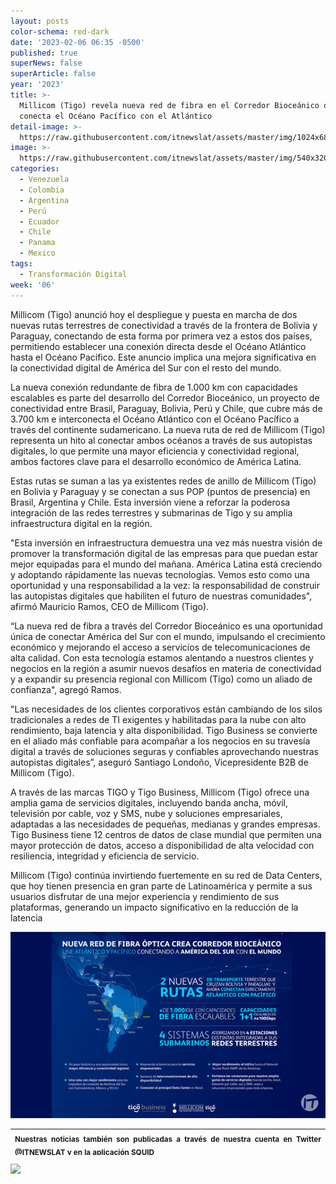 ```yaml
---
layout: posts
color-schema: red-dark
date: '2023-02-06 06:35 -0500'
published: true
superNews: false
superArticle: false
year: '2023'
title: >-
  Millicom (Tigo) revela nueva red de fibra en el Corredor Bioceánico que
  conecta el Océano Pacífico con el Atlántico
detail-image: >-
  https://raw.githubusercontent.com/itnewslat/assets/master/img/1024x680/FO-Tigo-g.jpg
image: >-
  https://raw.githubusercontent.com/itnewslat/assets/master/img/540x320/FO-Tigo-p.jpg
categories:
  - Venezuela
  - Colombia
  - Argentina
  - Perú
  - Ecuador
  - Chile
  - Panama
  - Mexico
tags:
  - Transformación Digital
week: '06'
---
```

Millicom (Tigo) anunció hoy el despliegue y puesta en marcha de dos nuevas rutas terrestres de conectividad a través de la frontera de Bolivia y Paraguay, conectando de esta forma por primera vez a estos dos países, permitiendo establecer una conexión directa desde el Océano Atlántico hasta el Océano Pacífico. Este anuncio implica una mejora significativa en la conectividad digital de América del Sur con el resto del mundo. 

La nueva conexión redundante de fibra de 1.000 km con capacidades escalables es parte del desarrollo del Corredor Bioceánico, un proyecto de conectividad entre Brasil, Paraguay, Bolivia, Perú y Chile, que cubre más de 3.700 km e interconecta el Océano Atlántico con el Océano Pacífico a través del continente sudamericano. La nueva ruta de red de Millicom (Tigo) representa un hito al conectar ambos océanos a través de sus autopistas digitales, lo que permite una mayor eficiencia y conectividad regional, ambos factores clave para el desarrollo económico de América Latina.

Estas rutas se suman a las ya existentes redes de anillo de Millicom (Tigo) en Bolivia y Paraguay y se conectan a sus POP (puntos de presencia) en Brasil, Argentina y Chile. Esta inversión viene a reforzar la poderosa integración de las redes terrestres y submarinas de Tigo y su amplia infraestructura digital en la región. 

"Esta inversión en infraestructura demuestra una vez más nuestra visión de promover la transformación digital de las empresas para que puedan estar mejor equipadas para el mundo del mañana. América Latina está creciendo y adoptando rápidamente las nuevas tecnologías. Vemos esto como una oportunidad y una responsabilidad a la vez: la responsabilidad de construir las autopistas digitales que habiliten el futuro de nuestras comunidades", afirmó Mauricio Ramos, CEO de Millicom (Tigo).

“La nueva red de fibra a través del Corredor Bioceánico es una oportunidad única de conectar América del Sur con el mundo, impulsando el crecimiento económico y mejorando el acceso a servicios de telecomunicaciones de alta calidad. Con esta tecnología estamos alentando a nuestros clientes y negocios en la región a asumir nuevos desafíos en materia de conectividad y a expandir su presencia regional con Millicom (Tigo) como un aliado de confianza", agregó Ramos.
  
"Las necesidades de los clientes corporativos están cambiando de los silos tradicionales a redes de TI exigentes y habilitadas para la nube con alto rendimiento, baja latencia y alta disponibilidad. Tigo Business se convierte en el aliado más confiable para acompañar a los negocios en su travesía digital a través de soluciones seguras y confiables aprovechando nuestras autopistas digitales”, aseguró Santiago Londoño, Vicepresidente B2B de Millicom (Tigo).

A través de las marcas TIGO y Tigo Business, Millicom (Tigo) ofrece una amplia gama de servicios digitales, incluyendo banda ancha, móvil, televisión por cable, voz y SMS, nube y soluciones empresariales, adaptadas a las necesidades de pequeñas, medianas y grandes empresas. Tigo Business tiene 12 centros de datos de clase mundial que permiten una mayor protección de datos, acceso a disponibilidad de alta velocidad con resiliencia, integridad y eficiencia de servicio.

Millicom (Tigo) continúa invirtiendo fuertemente en su red de Data Centers, que hoy tienen presencia en gran parte de Latinoamérica y permite a sus usuarios disfrutar de una mejor experiencia y rendimiento de sus plataformas, generando un impacto significativo en la reducción de la latencia

![](https://raw.githubusercontent.com/itnewslat/assets/master/img/540x320/FO-Tigo-p.jpg)

<table style="height: 42px;" width="569">
<tbody>
<tr>
<td style="text-align: justify;"><sub><strong>Nuestras noticias también son publicadas a través de nuestra cuenta en Twitter <a href="https://twitter.com/itnewslat?lang=es">@ITNEWSLAT</a> y en la aplicación <a href="https://squidapp.co/en/">SQUID</a></strong></sub></td>
</tr>
</tbody>
</table>

<img src="https://tracker.metricool.com/c3po.jpg?hash=56f88a41e39ab42c063cc51676587a04"/>